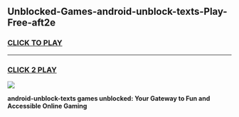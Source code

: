 
## Unblocked-Games-android-unblock-texts-Play-Free-aft2e
<h3>
<a href="https://premium76.site?title=android-unblock-texts&ref=23A">CLICK TO PLAY</a></h3>
<hr>

<h3>
<a href="https://premium76.site?title=android-unblock-texts&ref=23A">CLICK 2 PLAY</a>
  
</h3>

<a href="https://premium76.site?title=android-unblock-texts&ref=23A"><img src="https://clearcache.store/games.png"></a>


**android-unblock-texts games unblocked: Your Gateway to Fun and Accessible Online Gaming**
